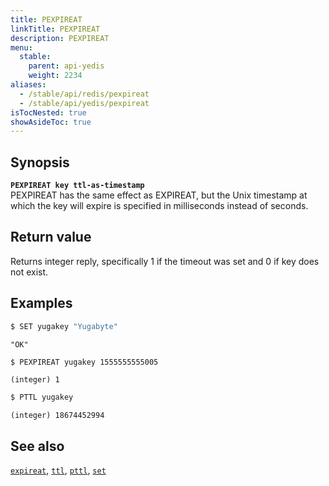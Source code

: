 ```yaml
---
title: PEXPIREAT
linkTitle: PEXPIREAT
description: PEXPIREAT
menu:
  stable:
    parent: api-yedis
    weight: 2234
aliases:
  - /stable/api/redis/pexpireat
  - /stable/api/yedis/pexpireat
isTocNested: true
showAsideToc: true
---
```


## Synopsis

<b>`PEXPIREAT key ttl-as-timestamp`</b><br>
PEXPIREAT has the same effect as EXPIREAT, but the Unix timestamp at which the key will expire is specified in milliseconds instead of seconds.

## Return value

Returns integer reply, specifically 1 if the timeout was set and 0 if key does not exist.

## Examples

```sh
$ SET yugakey "Yugabyte"
```

```
"OK"
```

```sh
$ PEXPIREAT yugakey 1555555555005
```

```
(integer) 1
```

```sh
$ PTTL yugakey
```

```
(integer) 18674452994
```

## See also

[`expireat`](../expireat/), [`ttl`](../ttl/), [`pttl`](../pttl/), [`set`](../set/) 
